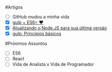#Artigos
- [ ] GitHub mudou a minha vida
- [x] [gulp + ES6= ❤](https://medium.com/@dleitee/gulp-es2015-b2070a723367)
- [x] [Atualizando o Node.JS para sua última versão](https://medium.com/@dleitee/atualizando-o-node-js-para-sua-%C3%BAltima-vers%C3%A3o-8119a7f872a4)
- [x] [gulp: Princípios básicos](https://medium.com/@dleitee/gulp-princ%C3%ADpios-b%C3%A1sicos-2c3f6c6ccedd)

#Próximos Assuntos
- [ ] ES6
- [ ] React
- [ ] Vida de Analista x Vida de Programador
